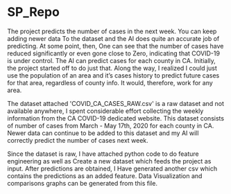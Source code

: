 # SP_Repo

The project predicts the number of cases in the next week. You can keep adding newer data
To the dataset and the AI does quite an accurate job of predicting. At some point, then, 
One can see that the number of cases have reduced significantly or even gone close to 
Zero, indicating that COVID-19 is under control. The AI can predict cases for each county 
in CA. Initially, the project started off to do just that. Along the way, I realized I 
could just use the population of an area and it’s cases history to predict future cases 
for that area, regardless of county info. It would, therefore, work for any area. 

The dataset attached 'COVID_CA_CASES_RAW.csv' is a raw dataset and not available anywhere, 
I spent considerable effort collecting the weekly information from the CA COVID-19 
dedicated website. This dataset consists of number of cases from March - May 17th, 2020 
for each county in CA. Newer data can continue to be added to this dataset and my AI will 
correctly predict the number of cases next week. 

Since the dataset is raw, I have attached python code to do feature engineering as well as 
Create a new dataset which feeds the project as input. After predictions are obtained, I
Have generated another csv which contains the predictions as an added feature. Data 
Visualization and comparisons graphs can be generated from this file. 
